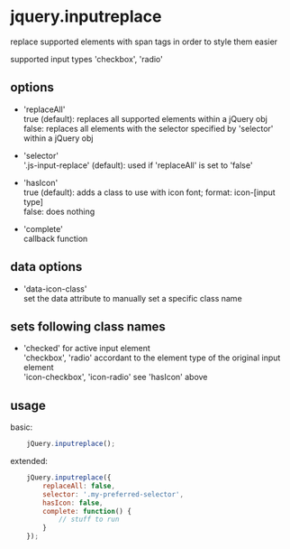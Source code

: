 jquery.inputreplace
===================

replace supported elements with span tags in order to style them easier

supported input types 'checkbox', 'radio'

## options

*	'replaceAll'<br/>
	true (default): replaces all supported elements within a jQuery obj<br/>
	false: replaces all elements with the selector specified by 'selector' within a jQuery obj

*	'selector'<br/>
	'.js-input-replace' (default): used if 'replaceAll' is set to 'false'

*	'hasIcon'<br/>
	true (default): adds a class to use with icon font; format: icon-[input type]<br/>
	false: does nothing

*	'complete'<br/>
	callback function

## data options

*	'data-icon-class'<br/>
	set the data attribute to manually set a specific class name

## sets following class names

*	'checked' for active input element<br/>
	'checkbox', 'radio' accordant to the element type of the original input element<br/>
	'icon-checkbox', 'icon-radio' see 'hasIcon' above

## usage

basic:

```js
	jQuery.inputreplace();
```

extended:

```js
	jQuery.inputreplace({
		replaceAll: false,
		selector: '.my-preferred-selector',
		hasIcon: false,
		complete: function() {
			// stuff to run
		}
	});
```
